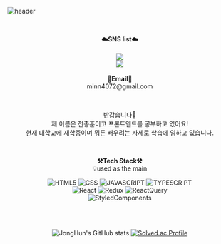 ![header](https://capsule-render.vercel.app/api?type=waving&color=auto&height=300&section=header&text=COMEON!&fontSize=90&animation=fadeIn&fontAlignY=38&desc=JongHun's%20GitHub%20Profile&descAlignY=51&descAlign=62)

<br>

<p align="center">
    <Strong>☁️SNS list☁️</Strong><br><br>
    <a href="https://www.instagram.com/jjjonghun/" target="_blank"><img src="https://img.shields.io/badge/Instagram-E4405F?style=flat-square&logo=Instagram&logoColor=white"/></a>
    <br>
   <a href="https://hits.seeyoufarm.com"><img src="https://hits.seeyoufarm.com/api/count/incr/badge.svg?url=https%3A%2F%2Fgithub.com%2FJongHunJun%2Fhit-counter&count_bg=%2379C83D&title_bg=%23555555&icon=&icon_color=%23E7E7E7&title=hits&edge_flat=false"/></a>
<br><br>
<Strong>📧Email📧</Strong><br>minn4072@gmail.com<br>
</p>

<br>

<p align="center">
반갑습니다👐<br>
제 이름은 전종훈이고 프론트엔드를 공부하고 있어요!<br>
현재 대학교에 재학중이며 뭐든 배우려는 자세로 학습에 임하고 있습니다.<br>
</p>

<br>

<p align="center">
    <Strong>⚒️Tech Stack⚒️</Strong><br>
    💡used as the main
</p>

<p align="center" display="inline-block">
  <img alt="HTML5" src ="https://img.shields.io/badge/HTML5-E34F26.svg?&style=for-the-badge&logo=HTML5&logoColor=white"/>
  <img alt="CSS" src ="https://img.shields.io/badge/CSS3-1572B6.svg?&style=for-the-badge&logo=CSS3&logoColor=white"/>
  <img alt="JAVASCRIPT" src ="https://img.shields.io/badge/JavaScript-F7DF1E.svg?&style=for-the-badge&logo=JavaScript&logoColor=white"/>
  <img alt="TYPESCRIPT" src ="https://img.shields.io/badge/TypeScript-3178C6.svg?&style=for-the-badge&logo=TypeScript&logoColor=white"/>
  <br/> 
 <img alt="React" src ="https://img.shields.io/badge/React-61DAFB.svg?&style=for-the-badge&logo=React&logoColor=white"/> 
  <img alt="Redux" src ="https://img.shields.io/badge/Redux-764ABC.svg?&style=for-the-badge&logo=Redux&logoColor=white"/>
  <img alt="ReactQuery" src ="https://img.shields.io/badge/ReactQuery-FF4154.svg?&style=for-the-badge&logo=ReactQuery&logoColor=white"/>
  <br/>
  <img alt="StyledComponents" src ="https://img.shields.io/badge/StyledComponents-DB7093.svg?&style=for-the-badge&logo=StyledComponents&logoColor=white"/>
</p><br>

<!--
<p align="center">
    💡used at least once
</p>


<p align="center" display="inline-block">
  <img src="https://img.shields.io/badge/javascript-F7DF1E?style=for-the-badge&logo=javascript&logoColor=black">
  <img src="https://img.shields.io/badge/css-1572B6?style=for-the-badge&logo=css3&logoColor=white">
  <img src="https://img.shields.io/badge/html-E34F26?style=for-the-badge&logo=html5&logoColor=white">
  <img src="https://img.shields.io/badge/C-A8B9CC?style=for-the-badge&logo=C&logoColor=white">
  <img src="https://img.shields.io/badge/Linux-FCC624?style=for-the-badge&logo=Linux&logoColor=white">  
</p>
-->
<br>

<div align=center>

![JongHun's GitHub stats](https://github-readme-stats.vercel.app/api?username=JunJongHun&show_icons=true&theme=tokyonight)
[![Solved.ac Profile](http://mazassumnida.wtf/api/v2/generate_badge?boj=minn4072)](https://solved.ac/minn4072/)
